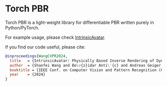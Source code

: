 # Torch PBR

Torch PBR is a light-weight library for differentiable PBR written purely in Python/PyTorch.

For example usage, please check [IntrinsicAvatar](https://github.com/taconite/IntrinsicAvatar).

If you find our code useful, please cite:

```bibtex
@inproceedings{WangCVPR2024,
  title   = {IntrinsicAvatar: Physically Based Inverse Rendering of Dynamic Humans from Monocular Videos via Explicit Ray Tracing},
  author  = {Shaofei Wang and Bo\v{z}idar Anti\'{c} and Andreas Geiger and Siyu Tang},
  booktitle = {IEEE Conf. on Computer Vision and Pattern Recognition (CVPR)},
  year    = {2024}
}
```
